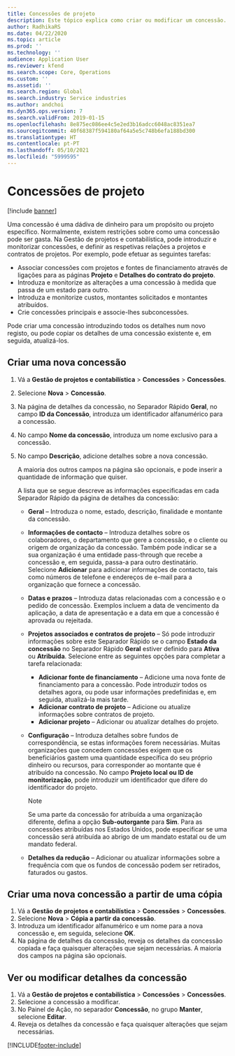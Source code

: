 ```yaml
---
title: Concessões de projeto
description: Este tópico explica como criar ou modificar um concessão.
author: RadhikaRS
ms.date: 04/22/2020
ms.topic: article
ms.prod: ''
ms.technology: ''
audience: Application User
ms.reviewer: kfend
ms.search.scope: Core, Operations
ms.custom: ''
ms.assetid: ''
ms.search.region: Global
ms.search.industry: Service industries
ms.author: andchoi
ms.dyn365.ops.version: 7
ms.search.validFrom: 2019-01-15
ms.openlocfilehash: 8e875ec086ee4c5e2ed3b16adcc6048ac8351ea7
ms.sourcegitcommit: 40f68387f594180af64a5e5c748b6efa188bd300
ms.translationtype: HT
ms.contentlocale: pt-PT
ms.lasthandoff: 05/10/2021
ms.locfileid: "5999595"
---
```

# <a name="project-grants"></a>Concessões de projeto

[!include [banner](../includes/banner.md)]

Uma concessão é uma dádiva de dinheiro para um propósito ou projeto específico. Normalmente, existem restrições sobre como uma concessão pode ser gasta. Na Gestão de projetos e contabilística, pode introduzir e monitorizar concessões, e definir as respetivas relações a projetos e contratos de projetos. Por exemplo, pode efetuar as seguintes tarefas:

- Associar concessões com projetos e fontes de financiamento através de ligações para as páginas **Projeto** e **Detalhes do contrato do projeto**.
- Introduza e monitorize as alterações a uma concessão à medida que passa de um estado para outro.
- Introduza e monitorize custos, montantes solicitados e montantes atribuídos.
- Crie concessões principais e associe-lhes subconcessões.

Pode criar uma concessão introduzindo todos os detalhes num novo registo, ou pode copiar os detalhes de uma concessão existente e, em seguida, atualizá-los.

## <a name="create-a-new-grant"></a>Criar uma nova concessão

1. Vá a **Gestão de projetos e contabilística** \> **Concessões** \> **Concessões**.
2. Selecione **Nova** \> **Concessão**.
3. Na página de detalhes da concessão, no Separador Rápido **Geral**, no campo **ID da Concessão**, introduza um identificador alfanumérico para a concessão.
4. No campo **Nome da concessão**, introduza um nome exclusivo para a concessão.
5. No campo **Descrição**, adicione detalhes sobre a nova concessão.

    A maioria dos outros campos na página são opcionais, e pode inserir a quantidade de informação que quiser.

    A lista que se segue descreve as informações especificadas em cada Separador Rápido da página de detalhes da concessão:

    - **Geral** – Introduza o nome, estado, descrição, finalidade e montante da concessão.
    - **Informações de contacto** – Introduza detalhes sobre os colaboradores, o departamento que gere a concessão, e o cliente ou origem de organização da concessão. Também pode indicar se a sua organização é uma entidade pass-through que recebe a concessão e, em seguida, passa-a para outro destinatário. Selecione **Adicionar** para adicionar informações de contacto, tais como números de telefone e endereços de e-mail para a organização que fornece a concessão.
    - **Datas e prazos** – Introduza datas relacionadas com a concessão e o pedido de concessão. Exemplos incluem a data de vencimento da aplicação, a data de apresentação e a data em que a concessão é aprovada ou rejeitada.
    - **Projetos associados e contratos de projeto** – Só pode introduzir informações sobre este Separador Rápido se o campo **Estado da concessão** no Separador Rápido **Geral** estiver definido para **Ativa** ou **Atribuída**. Selecione entre as seguintes opções para completar a tarefa relacionada:

        - **Adicionar fonte de financiamento** – Adicione uma nova fonte de financiamento para a concessão. Pode introduzir todos os detalhes agora, ou pode usar informações predefinidas e, em seguida, atualizá-la mais tarde.
        - **Adicionar contrato de projeto** – Adicione ou atualize informações sobre contratos de projeto.
        - **Adicionar projeto** – Adicionar ou atualizar detalhes do projeto.

    - **Configuração** – Introduza detalhes sobre fundos de correspondência, se estas informações forem necessárias. Muitas organizações que concedem concessões exigem que os beneficiários gastem uma quantidade específica do seu próprio dinheiro ou recursos, para corresponder ao montante que é atribuído na concessão. No campo **Projeto local ou ID de monitorização**, pode introduzir um identificador que difere do identificador do projeto.

        > [!NOTE]
        > Se uma parte da concessão for atribuída a uma organização diferente, defina a opção **Sub-outorgante** para **Sim**. Para as concessões atribuídas nos Estados Unidos, pode especificar se uma concessão será atribuída ao abrigo de um mandato estatal ou de um mandato federal.

    - **Detalhes da redução** – Adicionar ou atualizar informações sobre a frequência com que os fundos de concessão podem ser retirados, faturados ou gastos.

## <a name="create-a-new-grant-from-a-copy"></a>Criar uma nova concessão a partir de uma cópia

1. Vá a **Gestão de projetos e contabilística** \> **Concessões** \> **Concessões**.
2. Selecione **Nova** \> **Cópia a partir da concessão**.
3. Introduza um identificador alfanumérico e um nome para a nova concessão e, em seguida, selecione **OK**.
4. Na página de detalhes da concessão, reveja os detalhes da concessão copiada e faça quaisquer alterações que sejam necessárias. A maioria dos campos na página são opcionais.

## <a name="view-or-modify-grant-details"></a>Ver ou modificar detalhes da concessão

1. Vá a **Gestão de projetos e contabilística** \> **Concessões** \> **Concessões**.
2. Selecione a concessão a modificar.
3. No Painel de Ação, no separador **Concessão**, no grupo **Manter**, selecione **Editar**.
4. Reveja os detalhes da concessão e faça quaisquer alterações que sejam necessárias.


[!INCLUDE[footer-include](../includes/footer-banner.md)]